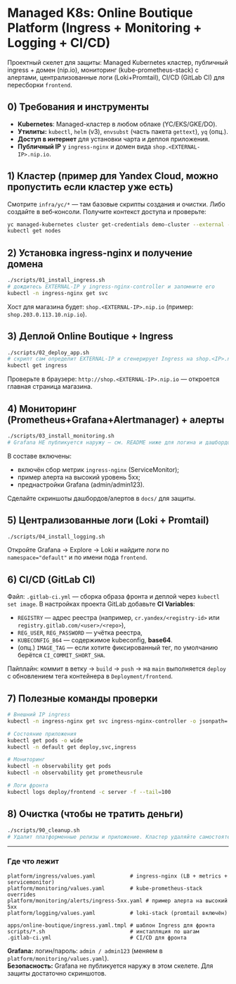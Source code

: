 # Managed K8s: Online Boutique Platform (Ingress + Monitoring + Logging + CI/CD)

Проектный скелет для защиты: Managed Kubernetes кластер, публичный ingress + домен (nip.io), мониторинг (kube-prometheus-stack) c алертами, централизованные логи (Loki+Promtail), CI/CD (GitLab CI) для пересборки `frontend`.

## 0) Требования и инструменты

- **Kubernetes**: Managed-кластер в любом облаке (YC/EKS/GKE/DO).
- **Утилиты:** `kubectl`, `helm` (v3), `envsubst` (часть пакета `gettext`), `yq` (опц.).
- **Доступ в интернет** для установки чарта и деплоя приложения.
- **Публичный IP** у `ingress-nginx` и домен вида `shop.<EXTERNAL-IP>.nip.io`.

## 1) Кластер (пример для Yandex Cloud, можно пропустить если кластер уже есть)

Смотрите `infra/yc/*` — там базовые скрипты создания и очистки. Либо создайте в веб‑консоли.
Получите контекст доступа и проверьте:
```bash
yc managed-kubernetes cluster get-credentials demo-cluster --external --force
kubectl get nodes
```

## 2) Установка ingress-nginx и получение домена

```bash
./scripts/01_install_ingress.sh
# дождитесь EXTERNAL-IP у ingress-nginx-controller и запомните его
kubectl -n ingress-nginx get svc
```

Хост для магазина будет: `shop.<EXTERNAL-IP>.nip.io` (пример: `shop.203.0.113.10.nip.io`).

## 3) Деплой Online Boutique + Ingress

```bash
./scripts/02_deploy_app.sh
# скрипт сам определит EXTERNAL-IP и сгенерирует Ingress на shop.<IP>.nip.io
kubectl get ingress
```

Проверьте в браузере: `http://shop.<EXTERNAL-IP>.nip.io` — откроется главная страница магазина.

## 4) Мониторинг (Prometheus+Grafana+Alertmanager) + алерты

```bash
./scripts/03_install_monitoring.sh
# Grafana НЕ публикуется наружу — см. README ниже для логина и дашбордов
```

В составе включены:
- включён сбор метрик `ingress-nginx` (ServiceMonitor);
- пример алерта на высокий уровень 5xx;
- преднастройки Grafana (admin/admin123).

Сделайте скриншоты дашбордов/алертов в `docs/` для защиты.

## 5) Централизованные логи (Loki + Promtail)

```bash
./scripts/04_install_logging.sh
```

Откройте Grafana → Explore → Loki и найдите логи по `namespace="default"` и по имени пода `frontend`.

## 6) CI/CD (GitLab CI)

Файл: `.gitlab-ci.yml` — сборка образа фронта и деплой через `kubectl set image`.
В настройках проекта GitLab добавьте **CI Variables**:
- `REGISTRY` — адрес реестра (например, `cr.yandex/<registry-id>` или `registry.gitlab.com/<user>/<repo>`),
- `REG_USER`, `REG_PASSWORD` — учётка реестра,
- `KUBECONFIG_B64` — содержимое kubeconfig, **base64**.
- (опц.) `IMAGE_TAG` — если хотите фиксированный тег, по умолчанию берётся `CI_COMMIT_SHORT_SHA`.

Пайплайн: коммит в ветку → `build` → `push` → на `main` выполняется `deploy` с обновлением тега контейнера в `Deployment/frontend`.

## 7) Полезные команды проверки

```bash
# Внешний IP ingress
kubectl -n ingress-nginx get svc ingress-nginx-controller -o jsonpath='{.status.loadBalancer.ingress[0].ip}'; echo

# Состояние приложения
kubectl get pods -o wide
kubectl -n default get deploy,svc,ingress

# Мониторинг
kubectl -n observability get pods
kubectl -n observability get prometheusrule

# Логи фронта
kubectl logs deploy/frontend -c server -f --tail=100
```

## 8) Очистка (чтобы не тратить деньги)

```bash
./scripts/90_cleanup.sh
# Удалит платформенные релизы и приложение. Кластер удаляйте самостоятельно (или infra/yc/cleanup.sh).
```

---

### Где что лежит
```
platform/ingress/values.yaml           # ingress-nginx (LB + metrics + servicemonitor)
platform/monitoring/values.yaml        # kube-prometheus-stack overrides
platform/monitoring/alerts/ingress-5xx.yaml # пример алерта на высокий 5xx
platform/logging/values.yaml           # loki-stack (promtail включён)

apps/online-boutique/ingress.yaml.tmpl # шаблон Ingress для фронта
scripts/*.sh                           # инсталляция по шагам
.gitlab-ci.yml                         # CI/CD для фронта
```

**Grafana:** логин/пароль: `admin / admin123` (меняем в `platform/monitoring/values.yaml`).  
**Безопасность:** Grafana не публикуется наружу в этом скелете. Для защиты достаточно скриншотов.

